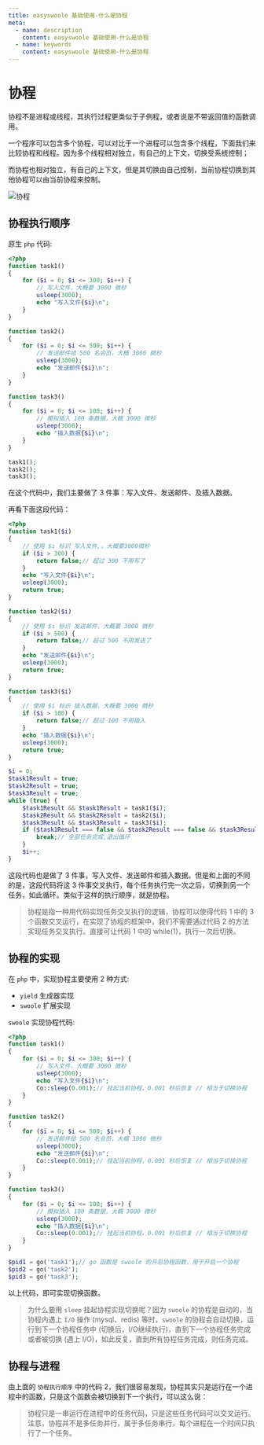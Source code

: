 ```yaml
---
title: easyswoole 基础使用-什么是协程
meta:
  - name: description
    content: easyswoole 基础使用-什么是协程
  - name: keywords
    content: easyswoole 基础使用-什么是协程
---
```


# 协程

协程不是进程或线程，其执行过程更类似于子例程，或者说是不带返回值的函数调用。   

一个程序可以包含多个协程，可以对比于一个进程可以包含多个线程，下面我们来比较协程和线程。因为多个线程相对独立，有自己的上下文，切换受系统控制；

而协程也相对独立，有自己的上下文，但是其切换由自己控制，当前协程切换到其他协程可以由当前协程来控制。

![协程](/Images/Passage/QuickStart/Coroutine.png)

## 协程执行顺序

原生 `php` 代码:
```php
<?php
function task1()
{
    for ($i = 0; $i <= 300; $i++) {
        // 写入文件，大概要 3000 微秒
        usleep(3000);
        echo "写入文件{$i}\n";
    }
}

function task2()
{
    for ($i = 0; $i <= 500; $i++) {
        // 发送邮件给 500 名会员，大概 3000 微秒
        usleep(3000);
        echo "发送邮件{$i}\n";
    }
}

function task3()
{
    for ($i = 0; $i <= 100; $i++) {
        // 模拟插入 100 条数据，大概 3000 微秒
        usleep(3000);
        echo "插入数据{$i}\n";
    }
}

task1();
task2();
task3();
```
在这个代码中，我们主要做了 3 件事：写入文件、发送邮件、及插入数据。

再看下面这段代码：

```php
<?php
function task1($i)
{
    // 使用 $i 标识 写入文件,，大概要3000微秒
    if ($i > 300) {
        return false;// 超过 300 不用写了
    }
    echo "写入文件{$i}\n";
    usleep(3000);
    return true;
}

function task2($i)
{
    // 使用 $i 标识 发送邮件，大概要 3000 微秒
    if ($i > 500) {
        return false;// 超过 500 不用发送了
    }
    echo "发送邮件{$i}\n";
    usleep(3000);
    return true;
}

function task3($i)
{
    // 使用 $i 标识 插入数据，大概要 3000 微秒
    if ($i > 100) {
        return false;// 超过 100 不用插入
    }
    echo "插入数据{$i}\n";
    usleep(3000);
    return true;
}

$i = 0;
$task1Result = true;
$task2Result = true;
$task3Result = true;
while (true) {
    $task1Result && $task1Result = task1($i);
    $task2Result && $task2Result = task2($i);
    $task3Result && $task3Result = task3($i);
    if ($task1Result === false && $task2Result === false && $task3Result === false) {
        break;// 全部任务完成,退出循环
    }
    $i++;
}
```
这段代码也是做了 3 件事，写入文件、发送邮件和插入数据。但是和上面的不同的是，这段代码将这 3 件事交叉执行，每个任务执行完一次之后，切换到另一个任务，如此循环。类似于这样的执行顺序，就是协程。
> 协程是指一种用代码实现任务交叉执行的逻辑，协程可以使得代码 1 中的 3 个函数交叉运行，在实现了协程的框架中，我们不需要通过代码 2 的方法实现任务交叉执行。直接可让代码 1 中的 while(1)，执行一次后切换。


## 协程的实现

在 `php` 中，实现协程主要使用 2 种方式: 
 * `yield` 生成器实现
 * `swoole` 扩展实现
 
`swoole` 实现协程代码:

```php
<?php
function task1()
{
    for ($i = 0; $i <= 300; $i++) {
        // 写入文件，大概要 3000 微秒
        usleep(3000);
        echo "写入文件{$i}\n";
        Co::sleep(0.001);// 挂起当前协程，0.001 秒后恢复 // 相当于切换协程
    }
}

function task2()
{
    for ($i = 0; $i <= 500; $i++) {
        // 发送邮件给 500 名会员，大概 3000 微秒
        usleep(3000);
        echo "发送邮件{$i}\n";
        Co::sleep(0.001);// 挂起当前协程，0.001 秒后恢复 // 相当于切换协程
    }
}

function task3()
{
    for ($i = 0; $i <= 100; $i++) {
        // 模拟插入 100 条数据，大概 3000 微秒
        usleep(3000);
        echo "插入数据{$i}\n";
        Co::sleep(0.001);// 挂起当前协程，0.001 秒后恢复 // 相当于切换协程
    }
}

$pid1 = go('task1');// go 函数是 swoole 的开启协程函数，用于开启一个协程
$pid2 = go('task2');
$pid3 = go('task3');
```
以上代码，即可实现切换函数。

> 为什么要用 `sleep` 挂起协程实现切换呢？因为 `swoole` 的协程是自动的，当协程内遇上 `I/O` 操作 (mysql、redis) 等时，`swoole` 的协程会自动切换，运行到下一个协程任务中 (切换后，I/O继续执行)，直到下一个协程任务完成或者被切换 (遇上 I/O)，如此反复，直到所有协程任务完成，则任务完成。

## 协程与进程

由上面的 `协程执行顺序` 中的代码 2，我们很容易发现，协程其实只是运行在一个进程中的函数，只是这个函数会被切换到下一个执行，可以这么说：
> 协程只是一串运行在进程中的任务代码，只是这些任务代码可以交叉运行。
> 注意，协程并不是多任务并行，属于多任务串行，每个进程在一个时间只执行了一个任务。
